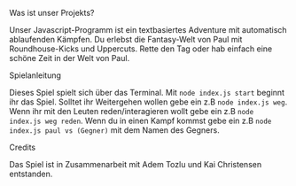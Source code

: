 Was ist unser Projekts?

Unser Javascript-Programm ist ein textbasiertes Adventure mit automatisch ablaufenden Kämpfen. Du erlebst die Fantasy-Welt von Paul mit Roundhouse-Kicks und Uppercuts.
Rette den Tag oder hab einfach eine schöne Zeit in der Welt von Paul.

Spielanleitung

Dieses Spiel spielt sich über das Terminal. Mit `node index.js start` beginnt ihr das Spiel.
Solltet ihr Weitergehen wollen gebe ein z.B `node index.js weg`.
Wenn ihr mit den Leuten reden/interagieren wollt gebe ein z.B `node index.js weg reden`.
Wenn du in einen Kampf kommst gebe ein z.B `node index.js paul vs (Gegner)` mit dem Namen des Gegners.

Credits


Das Spiel ist in Zusammenarbeit mit Adem Tozlu und Kai Christensen entstanden.

